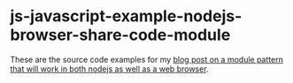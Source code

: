# js-javascript-example-nodejs-browser-share-code-module

These are the source code examples for my [blog post on a module pattern that will work in both nodejs as well as a web browser](https://dustinpfister.github.io/2021/04/14/js-javascript-example-nodejs-browser-share-code-module/).